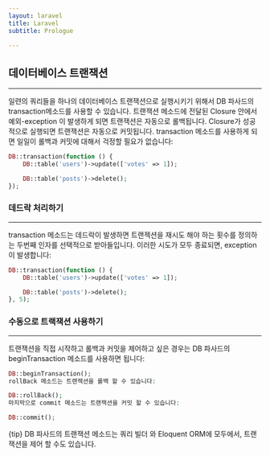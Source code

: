 ```yaml
---
layout: laravel
title: Laravel
subtitle: Prologue
    
---
```


## 데이터베이스 트랜잭션
---
일련의 쿼리들을 하나의 데이터베이스 트랜잭션으로 실행시키기 위해서 DB 파사드의 transaction메소드를 사용할 수 있습니다. 트랜잭션 메소드에 전달된 Closure 안에서 예외-exception 이 발생하게 되면 트랜잭션은 자동으로 롤백됩니다. Closure가 성공적으로 실행되면 트랜잭션은 자동으로 커밋됩니다. transaction 메소드를 사용하게 되면 일일이 롤백과 커밋에 대해서 걱정할 필요가 없습니다:

```php
DB::transaction(function () {
    DB::table('users')->update(['votes' => 1]);

    DB::table('posts')->delete();
});
```

### 데드락 처리하기
---
transaction 메소드는 데드락이 발생하면 트랜젝션을 재시도 해야 하는 횟수를 정의하는 두번째 인자를 선택적으로 받아들입니다. 이러한 시도가 모두 종료되면, exception이 발생합니다:

```php
DB::transaction(function () {
    DB::table('users')->update(['votes' => 1]);

    DB::table('posts')->delete();
}, 5);
```

### 수동으로 트랙잭션 사용하기
---
트랜잭션을 직접 시작하고 롤백과 커밋을 제어하고 싶은 경우는 DB 파사드의 beginTransaction 메소드를 사용하면 됩니다:

```php
DB::beginTransaction();
rollBack 메소드는 트랜잭션을 롤백 할 수 있습니다:

DB::rollBack();
마지막으로 commit 메소드는 트랜잭션을 커밋 할 수 있습니다:

DB::commit();
```

{tip} DB 파사드의 트랜잭션 메소드는 쿼리 빌더 와 Eloquent ORM에 모두에서, 트랜잭션을 제어 할 수도 있습니다.